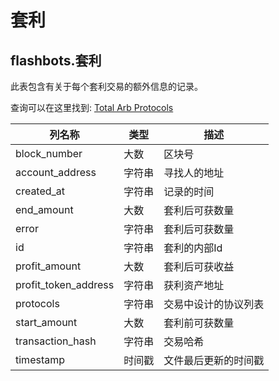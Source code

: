 # 套利

## **flashbots.套利**

此表包含有关于每个套利交易的额外信息的记录。

查询可以在这里找到: [Total Arb Protocols](https://dune.com/queries/626076/1167481)

| **列名称**        | **类型**  | **描述**                               |
| ---------------------- | --------- | --------------------------------------------- |
| block\_number          | 大数    | 区块号                                  |
| account\_address       | 字符串    | 寻找人的地址                       |
| created\_at            | 字符串    | 记录的时间                   |
| end\_amount            | 大数    | 套利后可获数量          |
| error                  | 字符串    | 套利后可获数量         |
| id                     | 字符串   | 套利的内部Id                 |
| profit\_amount         | 大数    | 套利后可获收益        |
| profit\_token\_address | 字符串    | 获利资产地址                  |
| protocols              | 字符串    |交易中设计的协议列表 |
| start\_amount          | 大数    | 套利前可获数量       |
| transaction\_hash      | 字符串   | 交易哈希                       |
| timestamp              | 时间戳 | 文件最后更新的时间戳    |
